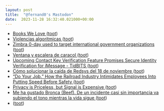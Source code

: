 ```yaml
---
layout: post
title:  "@fernand0's Mastodon"
date:  2023-11-28 16:32:40.021000+00:00
---
```

*  [Books We Love ](https://apps.npr.org/best-books) ([toot](https://mastodon.social/@fernand0/111489132791031456))
*  [Violencias algorítmicas ](https://www.pikaramagazine.com/2022/11/violencias-algoritmicas) ([toot](https://mastodon.social/@fernand0/111488947135063880))
*  [Zimbra 0-day used to target international government organizations ](https://blog.google/threat-analysis-group/zimbra-0-day-used-to-target-international-government-organizations) ([toot](https://mastodon.social/@fernand0/111488155265316376))
*  [Ventana y escalera de caracol  ](https://www.flickr.com/photos/fernand0/53339576193/) ([toot](https://mastodon.social/@fernand0/111488012758425972))
*  [Upcoming Contact Key Verification Feature Promises Secure Identity Verification for iMessage - TidBITS ](https://tidbits.com/2023/11/08/upcoming-contact-key-verification-feature-promises-secure-identity-verification-for-imessage) ([toot](https://mastodon.social/@fernand0/111487994111889185))
*  [Cómo solucionar la caída de Redsys del 18 de noviembre ](https://retailandpayments.com/backups-caida-de-redsys-del-18-11) ([toot](https://mastodon.social/@fernand0/111487721033553149))
*  [“Do Your Job.” How the Railroad Industry Intimidates Employees Into Putting Speed Before Safety ](https://www.propublica.org/article/railroad-safety-union-pacific-csx-bnsf-trains-freigh) ([toot](https://mastodon.social/@fernand0/111487426014882298))
*  [Privacy is Priceless, but Signal is Expensive ](https://signal.org/blog/signal-is-expensive) ([toot](https://mastodon.social/@fernand0/111485747493889317))
*  [Me ha gustado Bronca (Beef). De un incidente casi sin importancia va subiendo el tono mientras la vida sigue ](https://mastodon.social/@fernand0/111484560405561423) ([toot](https://mastodon.social/@fernand0/111484560405561423))
*  [ ](https://mastodon.social/@tuneintodetuned) ([toot](https://mastodon.social/@fernand0/111484054141207979))
